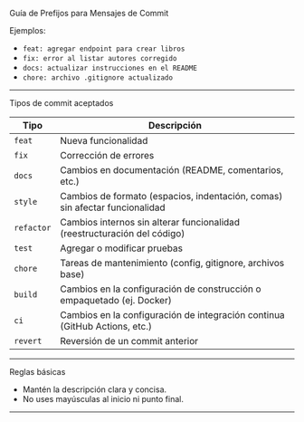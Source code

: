 Guía de Prefijos para Mensajes de Commit

Ejemplos:

- `feat: agregar endpoint para crear libros`
- `fix: error al listar autores corregido`
- `docs: actualizar instrucciones en el README`
- `chore: archivo .gitignore actualizado` 

---

Tipos de commit aceptados

| Tipo       | Descripción                                                                 |
|------------|-----------------------------------------------------------------------------|
| `feat`     | Nueva funcionalidad                                                         |
| `fix`      | Corrección de errores                                                       |
| `docs`     | Cambios en documentación (README, comentarios, etc.)                       |
| `style`    | Cambios de formato (espacios, indentación, comas) sin afectar funcionalidad |
| `refactor` | Cambios internos sin alterar funcionalidad (reestructuración del código)   |
| `test`     | Agregar o modificar pruebas                                                 |
| `chore`    | Tareas de mantenimiento (config, gitignore, archivos base)                 |
| `build`    | Cambios en la configuración de construcción o empaquetado (ej. Docker)     |
| `ci`       | Cambios en la configuración de integración continua (GitHub Actions, etc.) |
| `revert`   | Reversión de un commit anterior                                             |

---

Reglas básicas

- Mantén la descripción clara y concisa.
- No uses mayúsculas al inicio ni punto final.

---
